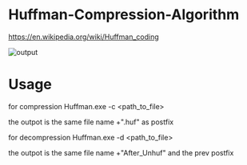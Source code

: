 # Huffman-Compression-Algorithm
https://en.wikipedia.org/wiki/Huffman_coding


![output](https://github.com/naor2205/Huffman-Compression-Algorithm/blob/master/HuffShockwave.png)



# Usage
for compression
Huffman.exe -c <path_to_file>


the outpot is the same file name +".huf" as postfix

for decompression
Huffman.exe -d <path_to_file>


the outpot is the same file name +"After_Unhuf" and the prev postfix

